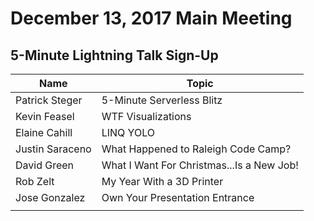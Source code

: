# December 13, 2017 Main Meeting
## 5-Minute Lightning Talk Sign-Up

Name | Topic
--- | --- 
Patrick Steger | 5-Minute Serverless Blitz
Kevin Feasel | WTF Visualizations
Elaine Cahill | LINQ YOLO
Justin Saraceno | What Happened to Raleigh Code Camp?
David Green | What I Want For Christmas...Is a New Job!
Rob Zelt | My Year With a 3D Printer
Jose Gonzalez | Own Your Presentation Entrance
<your name here> | <your topic here>
  

